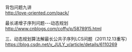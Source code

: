 背包问题九讲  
http://love-oriented.com/pack/  

最长递增子序列问题---动态规划  
http://www.cnblogs.com/coffy/p/5878915.html  

 三、动态规划算法解最长公共子序列LCS问题（2011.12.13重写）  
https://blog.csdn.net/v_JULY_v/article/details/6110269